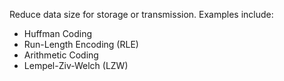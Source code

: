 Reduce data size for storage or transmission. Examples include:
- Huffman Coding
- Run-Length Encoding (RLE)
- Arithmetic Coding
- Lempel-Ziv-Welch (LZW)